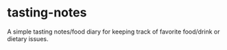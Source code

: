 # tasting-notes
A simple tasting notes/food diary for keeping track of favorite food/drink or dietary issues.
